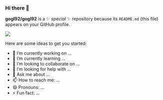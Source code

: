 ### Hi there 👋

**gogl92/gogl92** is a ✨ _special_ ✨ repository because its `README.md` (this file) appears on your GitHub profile.

![](https://komarev.com/ghpvc/?username=gogl92)

Here are some ideas to get you started:

- 🔭 I’m currently working on ...
- 🌱 I’m currently learning ...
- 👯 I’m looking to collaborate on ...
- 🤔 I’m looking for help with ...
- 💬 Ask me about ...
- 📫 How to reach me: ...
- 😄 Pronouns: ...
- ⚡ Fun fact: ...
